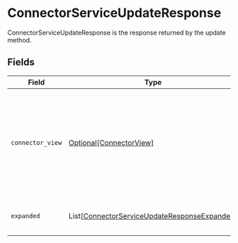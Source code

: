 # ConnectorServiceUpdateResponse

ConnectorServiceUpdateResponse is the response returned by the update method.


## Fields

| Field                                                                                                                         | Type                                                                                                                          | Required                                                                                                                      | Description                                                                                                                   |
| ----------------------------------------------------------------------------------------------------------------------------- | ----------------------------------------------------------------------------------------------------------------------------- | ----------------------------------------------------------------------------------------------------------------------------- | ----------------------------------------------------------------------------------------------------------------------------- |
| `connector_view`                                                                                                              | [Optional[ConnectorView]](../../models/shared/connectorview.md)                                                               | :heavy_minus_sign:                                                                                                            | The ConnectorView object provides a connector response object, as well as JSONPATHs to related objects provided by expanders. |
| `expanded`                                                                                                                    | List[[ConnectorServiceUpdateResponseExpanded](../../models/shared/connectorserviceupdateresponseexpanded.md)]                 | :heavy_minus_sign:                                                                                                            | The array of expanded items indicated by the request.                                                                         |
